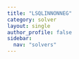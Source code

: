 ```yaml
---
title: "LSQLINNONNEG"
category: solver
layout: single
author_profile: false
sidebar:
  nav: "solvers"
---
```

